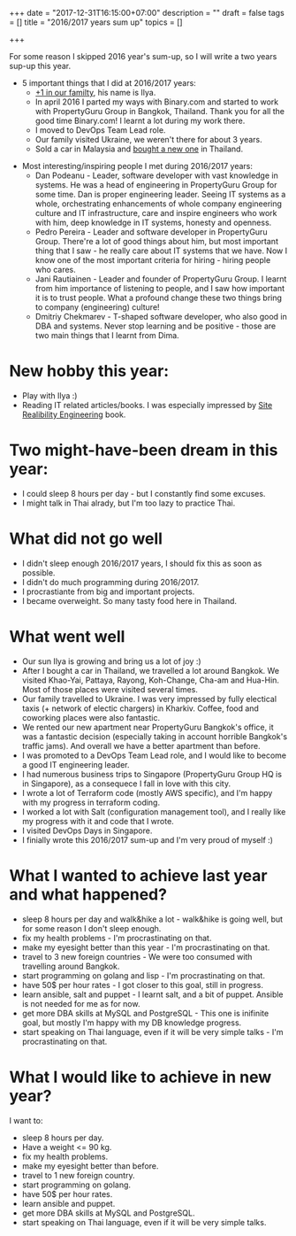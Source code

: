 +++
date = "2017-12-31T16:15:00+07:00"
description = ""
draft = false
tags = []
title = "2016/2017 years sum up"
topics = []

+++

For some reason I skipped 2016 year's sum-up, so I will write a two years sup-up this year.

* 5 important things that I did at 2016/2017 years:
    * [+1 in our familty](/img/me_and_ilya.jpg), his name is Ilya.
    * In april 2016 I parted my ways with Binary.com and started to work with PropertyGuru Group in Bangkok, Thailand. Thank you for all the good time Binary.com! I learnt a lot during my work there.
    * I moved to DevOps Team Lead role.
    * Our family visited Ukraine, we weren't there for about 3 years.
    * Sold a car in Malaysia and [bought a new one](/img/me_and_my_car2.jpg) in Thailand.

<!--more-->

* Most interesting/inspiring people I met during 2016/2017 years:
    * Dan Podeanu - Leader, software developer with vast knowledge in systems. He was  a head of engineering in PropertyGuru Group for some time. Dan is proper engineering leader. Seeing IT systems as a whole, orchestrating enhancements of whole company engineering culture and IT infrastructure, care and inspire engineers who work with him, deep knowledge in IT systems, honesty and openness.
    * Pedro Pereira - Leader and software developer in PropertyGuru Group. There're a lot of good things about him, but most important thing that I saw - he really care about IT systems that we have. Now I know one of the most important criteria for hiring - hiring people who cares.
    * Jani Rautiainen - Leader and founder of PropertyGuru Group. I learnt from him importance of listening to people, and I saw how important it is to trust people. What a profound change these two things bring to company (engineering) culture!
    * Dmitriy Chekmarev - T-shaped software developer, who also good in DBA and systems. Never stop learning and be positive - those are two main things that I learnt from Dima.

# New hobby this year:

* Play with Ilya :)
* Reading IT related articles/books. I was especially impressed by [Site Realibility Engineering](https://landing.google.com/sre/book.html) book.

# Two might-have-been dream in this year:

* I could sleep 8 hours per day - but I constantly find some excuses.
* I might talk in Thai alrady, but I'm too lazy to practice Thai.

# What did not go well

* I didn't sleep enough 2016/2017 years, I should fix this as soon as possible.
* I didn't do much programming during 2016/2017.
* I procrastiante from big and important projects.
* I became overweight. So many tasty food here in Thailand.

# What went well

* Our sun Ilya is growing and bring us a lot of joy :)
* After I bought a car in Thailand, we travelled a lot around Bangkok. We visited Khao-Yai, Pattaya, Rayong, Koh-Change, Cha-am and Hua-Hin. Most of those places were visited several times.
* Our family travelled to Ukraine. I was very impressed by fully electical taxis (+ network of electic chargers) in Kharkiv. Coffee, food and coworking places were also fantastic.
* We rented our new apartment near PropertyGuru Bangkok's office, it was a fantastic decision (especially taking in account horrible Bangkok's traffic jams). And overall we have a better apartment than before.
* I was promoted to a DevOps Team Lead role, and I would like to become a good IT engineering leader.
* I had numerous business trips to Singapore (PropertyGuru Group HQ is in Singapore), as a consequece I fall in love with this city.
* I wrote a lot of Terraform code (mostly AWS specific), and I'm happy with my progress in terraform coding.
* I worked a lot with Salt (configuration management tool), and I really like my progress with it and code that I wrote.
* I visited DevOps Days in Singapore.
* I finially wrote this 2016/2017 sum-up and I'm very proud of myself :)

# What I wanted to achieve last year and what happened?

* sleep 8 hours per day and walk&hike a lot - walk&hike is going well, but for some reason I don't sleep enough.
* fix my health problems - I'm procrastinating on that.
* make my eyesight better than this year - I'm procrastinating on that.
* travel to 3 new foreign countries - We were too consumed with travelling around Bangkok.
* start programming on golang and lisp - I'm procrastinating on that.
* have 50$ per hour rates - I got closer to this goal, still in progress.
* learn ansible, salt and puppet - I learnt salt, and a bit of puppet. Ansible is not needed for me as for now.
* get more DBA skills at MySQL and PostgreSQL - This one is inifinite goal, but mostly I'm happy with my DB knowledge progress.
* start speaking on Thai language, even if it will be very simple talks - I'm procrastinating on that.


# What I would like to achieve in new year?

I want to:

* sleep 8 hours per day.
* Have a weight <= 90 kg.
* fix my health problems.
* make my eyesight better than before.
* travel to 1 new foreign country.
* start programming on golang.
* have 50$ per hour rates.
* learn ansible and puppet.
* get more DBA skills at MySQL and PostgreSQL.
* start speaking on Thai language, even if it will be very simple talks.

